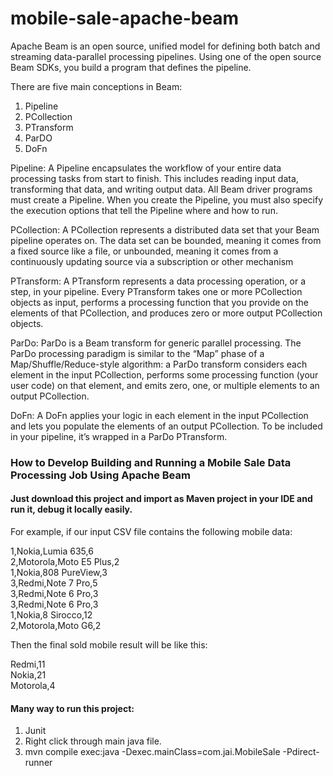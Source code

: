 # mobile-sale-apache-beam

Apache Beam is an open source, unified model for defining both batch and streaming data-parallel processing pipelines. Using one of the open source Beam SDKs, you build a program that defines the pipeline. 

There are five main conceptions in Beam: 
1. Pipeline
2. PCollection
3. PTransform
4. ParDO
5. DoFn

Pipeline: A Pipeline encapsulates the workflow of your entire data processing tasks from start to finish. This includes reading input data, transforming that data, and writing output data. All Beam driver programs must create a Pipeline. When you create the Pipeline, you must also specify the execution options that tell the Pipeline where and how to run.

PCollection: A PCollection represents a distributed data set that your Beam pipeline operates on. The data set can be bounded, meaning it comes from a fixed source like a file, or unbounded, meaning it comes from a continuously updating source via a subscription or other mechanism

PTransform: A PTransform represents a data processing operation, or a step, in your pipeline. Every PTransform takes one or more PCollection objects as input, performs a processing function that you provide on the elements of that PCollection, and produces zero or more output PCollection objects.

ParDo: ParDo is a Beam transform for generic parallel processing. The ParDo processing paradigm is similar to the “Map” phase of a Map/Shuffle/Reduce-style algorithm: a ParDo transform considers each element in the input PCollection, performs some processing function (your user code) on that element, and emits zero, one, or multiple elements to an output PCollection.

DoFn: A DoFn applies your logic in each element in the input PCollection and lets you populate the elements of an output PCollection. To be included in your pipeline, it’s wrapped in a ParDo PTransform.

### How to Develop Building and Running a Mobile Sale Data Processing Job Using Apache Beam

#### Just download this project and import as Maven project in your IDE and run it, debug it locally easily. 

For example, if our input CSV file contains the following mobile data:

1,Nokia,Lumia 635,6<br/>
2,Motorola,Moto E5 Plus,2<br/>
1,Nokia,808 PureView,3<br/>
3,Redmi,Note 7 Pro,5<br/>
3,Redmi,Note 6 Pro,3<br/>
3,Redmi,Note 6 Pro,3<br/>
1,Nokia,8 Sirocco,12<br/>
2,Motorola,Moto G6,2<br/>

Then the final sold mobile result will be like this:

Redmi,11<br/>
Nokia,21<br/>
Motorola,4<br/>

#### Many way to run this project:
1. Junit
2. Right click through main java file.
3. mvn compile exec:java -Dexec.mainClass=com.jai.MobileSale -Pdirect-runner

